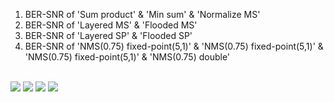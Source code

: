 1. BER-SNR of 'Sum product' & 'Min sum' & 'Normalize MS'<br>
2. BER-SNR of 'Layered MS' & 'Flooded MS'<br>
3. BER-SNR of 'Layered SP' & 'Flooded SP'<br>
4. BER-SNR of 'NMS(0.75) fixed-point(5,1)' & 'NMS(0.75) fixed-point(5,1)' & 'NMS(0.75) fixed-point(5,1)' & 'NMS(0.75) double'<br><br>
<img src="https://github.com/linkingmon/QCLDPC-analysis/blob/master/figure/myplot1.png">
<img src="https://github.com/linkingmon/QCLDPC-analysis/blob/master/figure/myplot2.png">
<img src="https://github.com/linkingmon/QCLDPC-analysis/blob/master/figure/myplot3.png">
<img src="https://github.com/linkingmon/QCLDPC-analysis/blob/master/figure/myplot4.png">
